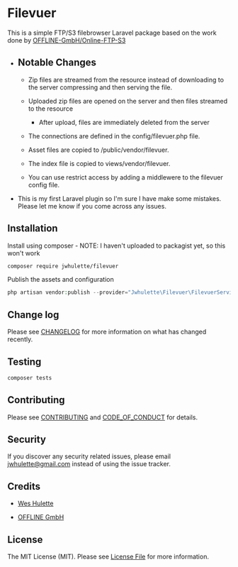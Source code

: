 # Filevuer

<!-- [![Latest Version on Packagist][ico-version]][link-packagist] -->

<!-- [![Software License][ico-license]](LICENSE.md) -->

<!-- [![Build Status][ico-travis]][link-travis] -->
<!-- [![Coverage Status][ico-scrutinizer]][link-scrutinizer] -->
<!-- [![Quality Score][ico-code-quality]][link-code-quality] -->
<!-- [![Total Downloads][ico-downloads]][link-downloads] -->

This is a simple FTP/S3 filebrowser Laravel package based on the work done by [OFFLINE-GmbH/Online-FTP-S3](https://github.com/OFFLINE-GmbH/Online-FTP-S3)

-   ## Notable Changes

    -   Zip files are streamed from the resource instead of downloading to the server compressing and then serving the file.
    -   Uploaded zip files are opened on the server and then files streamed to the resource
        -   After upload, files are immediately deleted from the server

    -   The connections are defined in the config/filevuer.php file.
    -   Asset files are copied to /public/vendor/filevuer.
    -   The index file is copied to views/vendor/filevuer.
    -   You can use restrict access by adding a middlewere to the filevuer config file.

-   This is my first Laravel plugin so I'm sure I have make some mistakes. Please let me know if you come across any issues.

## Installation

Install using composer
    -   NOTE: I haven't uploaded to packagist yet, so this won't work

```bash
composer require jwhulette/filevuer
```

Publish the assets and configuration

```PHP
php artisan vendor:publish --provider="Jwhulette\Filevuer\FilevuerServiceProvider"
```

## Change log

Please see [CHANGELOG](CHANGELOG.md) for more information on what has changed recently.

## Testing

```bash
composer tests
```

## Contributing

Please see [CONTRIBUTING](CONTRIBUTING.md) and [CODE_OF_CONDUCT](CODE_OF_CONDUCT.md) for details.

## Security

If you discover any security related issues, please email jwhulette@gmail.com instead of using the issue tracker.

## Credits

-   [Wes Hulette](https://github.com/jwhulette)

-   [OFFLINE GmbH](https://github.com/OFFLINE-GmbH/Online-FTP-S3)

<!-- - [All Contributors][link-contributors] -->

## License

The MIT License (MIT). Please see [License File](LICENSE.md) for more information.

<!-- [ico-version]: https://img.shields.io/packagist/v/:vendor/:package_name.svg?style=flat-square
[ico-license]: https://img.shields.io/badge/license-MIT-brightgreen.svg?style=flat-square
[ico-travis]: https://img.shields.io/travis/:vendor/:package_name/master.svg?style=flat-square
[ico-scrutinizer]: https://img.shields.io/scrutinizer/coverage/g/:vendor/:package_name.svg?style=flat-square
[ico-code-quality]: https://img.shields.io/scrutinizer/g/:vendor/:package_name.svg?style=flat-square
[ico-downloads]: https://img.shields.io/packagist/dt/:vendor/:package_name.svg?style=flat-square
[link-packagist]: https://packagist.org/packages/:vendor/:package_name
[link-travis]: https://travis-ci.org/:vendor/:package_name
[link-scrutinizer]: https://scrutinizer-ci.com/g/:vendor/:package_name/code-structure
[link-code-quality]: https://scrutinizer-ci.com/g/:vendor/:package_name
[link-downloads]: https://packagist.org/packages/:vendor/:package_name
[link-author]: https://github.com/:author_username
[link-contributors]: ../../contributors -->
